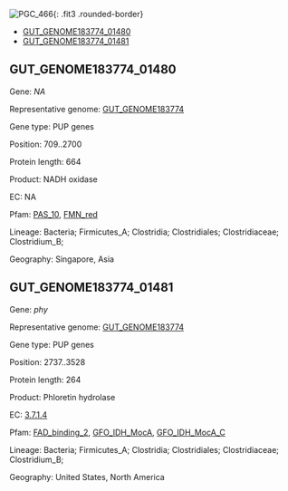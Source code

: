 ![PGC_466](../static/images/Clusters_figure/PGC_466.jpg){: .fit3 .rounded-border}

<ul id="myTab" class="nav nav-tabs">
  <li class="active">
        <a href="#tab1" data-toggle="tab">GUT_GENOME183774_01480</a>
  </li>
<li><a href="#tab2" data-toggle="tab">GUT_GENOME183774_01481</a></li>
</ul>

<div id="myTabContent" class="tab-content">
  <div class="tab-pane fade in active" id="tab1">

<h2 id="GUT_GENOME183774_01480">GUT_GENOME183774_01480</h2>
<p>Gene: <em>NA</em>
<p>Representative genome: <a href="https://www.ebi.ac.uk/metagenomics/genomes/MGYG-HGUT-02938">GUT_GENOME183774</a></p>
<p>Gene type: PUP genes</p>
<p>Position: 709..2700</p>
<p>Protein length: 664</p>
<p>Product: NADH oxidase</p>
<p>EC: NA</p>
<p>Pfam: <a href="http://pfam.xfam.org/family/PAS_10">PAS_10</a>, <a href="http://pfam.xfam.org/family/FMN_red">FMN_red</a></p>
<p>Lineage: Bacteria; Firmicutes_A; Clostridia; Clostridiales; Clostridiaceae; Clostridium_B; </p>
<p>Geography: Singapore, Asia</p>
  </div>

  <div class="tab-pane fade" id="tab2">

<h2 id="GUT_GENOME183774_01481">GUT_GENOME183774_01481</h2>
<p>Gene: <em>phy</em></p>
<p>Representative genome: <a href="https://www.ebi.ac.uk/metagenomics/genomes/MGYG-HGUT-02938">GUT_GENOME183774</a></p>
<p>Gene type: PUP genes</p>
<p>Position: 2737..3528</p>
<p>Protein length: 264</p>
<p>Product: Phloretin hydrolase</p>
<p>EC: <a href="https://www.brenda-enzymes.org/enzyme.php?ecno=3.7.1.4">3.7.1.4</a></p>
<p>Pfam: <a href="http://pfam.xfam.org/family/FAD_binding_2">FAD_binding_2</a>, <a href="http://pfam.xfam.org/family/GFO_IDH_MocA">GFO_IDH_MocA</a>, <a href="http://pfam.xfam.org/family/GFO_IDH_MocA_C">GFO_IDH_MocA_C</a></p>
<p>Lineage: Bacteria; Firmicutes_A; Clostridia; Clostridiales; Clostridiaceae; Clostridium_B; </p>
<p>Geography: United States, North America</p>

  </div>
</div>
